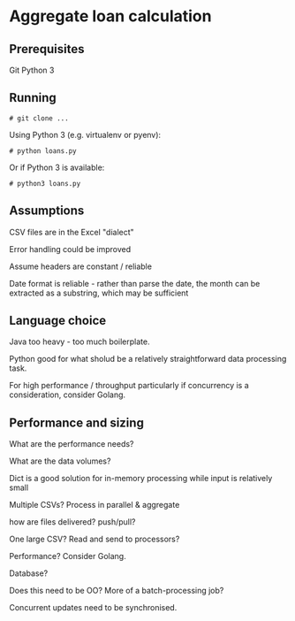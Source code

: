 # Aggregate loan calculation

## Prerequisites

Git
Python 3

## Running

    # git clone ...

Using Python 3 (e.g. virtualenv or pyenv):
    
    # python loans.py
    
Or if Python 3 is available:

    # python3 loans.py

## Assumptions

CSV files are in the Excel "dialect"

Error handling could be improved

Assume headers are constant / reliable

Date format is reliable - rather than parse the date, the month can be extracted as a substring, which may be sufficient

## Language choice

Java too heavy - too much boilerplate.

Python good for what sholud be a relatively straightforward data processing task.

For high performance / throughput particularly if concurrency is a consideration, consider Golang.

## Performance and sizing

What are the performance needs?
 
 What are the data volumes?
 
Dict is a good solution for in-memory processing while input is relatively small

Multiple CSVs? Process in parallel & aggregate

how are files delivered? push/pull?

One large CSV? Read and send to processors?

Performance? Consider Golang.

Database?                         

Does this need to be OO? More of a batch-processing job?






Concurrent updates need to be synchronised.

